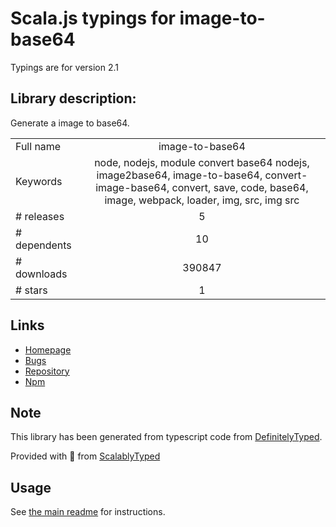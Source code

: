
# Scala.js typings for image-to-base64

Typings are for version 2.1

## Library description:
Generate a image to base64.

|                    |                 |
| ------------------ | :-------------: |
| Full name          | image-to-base64 |
| Keywords           | node, nodejs, module convert base64 nodejs, image2base64, image-to-base64, convert-image-base64, convert, save, code, base64, image, webpack, loader, img, src, img src |
| # releases         | 5 |
| # dependents       | 10 |
| # downloads        | 390847 |
| # stars            | 1 |

## Links
- [Homepage](https://github.com/renanbastos93/image-to-base64#readme)
- [Bugs](https://github.com/renanbastos93/image-to-base64/issues)
- [Repository](https://github.com/renanbastos93/image-to-base64)
- [Npm](https://www.npmjs.com/package/image-to-base64)
    


## Note
This library has been generated from typescript code from [DefinitelyTyped](https://definitelytyped.org).

Provided with :purple_heart: from [ScalablyTyped](https://github.com/oyvindberg/ScalablyTyped)

## Usage
See [the main readme](../../readme.md) for instructions.


